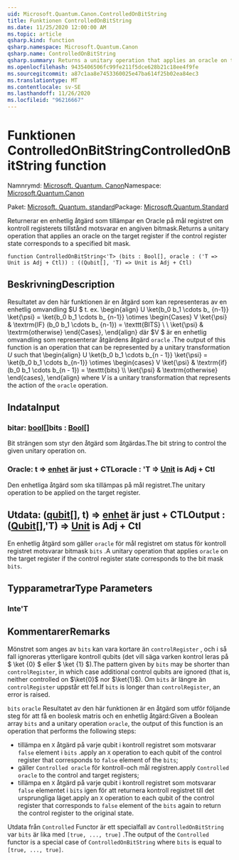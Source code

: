 ```yaml
---
uid: Microsoft.Quantum.Canon.ControlledOnBitString
title: Funktionen ControlledOnBitString
ms.date: 11/25/2020 12:00:00 AM
ms.topic: article
qsharp.kind: function
qsharp.namespace: Microsoft.Quantum.Canon
qsharp.name: ControlledOnBitString
qsharp.summary: Returns a unitary operation that applies an oracle on the target register if the control register state corresponds to a specified bit mask.
ms.openlocfilehash: 9435406506fc99fe211f5dce628b21c18ee4f9fe
ms.sourcegitcommit: a87c1aa8e7453360025e47ba614f25b02ea84ec3
ms.translationtype: MT
ms.contentlocale: sv-SE
ms.lasthandoff: 11/26/2020
ms.locfileid: "96216667"
---
```

# <a name="controlledonbitstring-function"></a><span data-ttu-id="b593b-102">Funktionen ControlledOnBitString</span><span class="sxs-lookup"><span data-stu-id="b593b-102">ControlledOnBitString function</span></span>

<span data-ttu-id="b593b-103">Namnrymd: [Microsoft. Quantum. Canon](xref:Microsoft.Quantum.Canon)</span><span class="sxs-lookup"><span data-stu-id="b593b-103">Namespace: [Microsoft.Quantum.Canon](xref:Microsoft.Quantum.Canon)</span></span>

<span data-ttu-id="b593b-104">Paket: [Microsoft. Quantum. standard](https://nuget.org/packages/Microsoft.Quantum.Standard)</span><span class="sxs-lookup"><span data-stu-id="b593b-104">Package: [Microsoft.Quantum.Standard](https://nuget.org/packages/Microsoft.Quantum.Standard)</span></span>


<span data-ttu-id="b593b-105">Returnerar en enhetlig åtgärd som tillämpar en Oracle på mål registret om kontroll registerets tillstånd motsvarar en angiven bitmask.</span><span class="sxs-lookup"><span data-stu-id="b593b-105">Returns a unitary operation that applies an oracle on the target register if the control register state corresponds to a specified bit mask.</span></span>

```qsharp
function ControlledOnBitString<'T> (bits : Bool[], oracle : ('T => Unit is Adj + Ctl)) : ((Qubit[], 'T) => Unit is Adj + Ctl)
```


## <a name="description"></a><span data-ttu-id="b593b-106">Beskrivning</span><span class="sxs-lookup"><span data-stu-id="b593b-106">Description</span></span>

<span data-ttu-id="b593b-107">Resultatet av den här funktionen är en åtgärd som kan representeras av en enhetlig omvandling $U $ t. ex. \begin{align} U \ket{b_0 b_1 \cdots b_ {n-1}} \ket{\psi} = \ket{b_0 b_1 \cdots b_ {n-1}} \otimes \begin{Cases} V \ket{\psi} & \textrm{IF} (b_0 b_1 \cdots b_ {n-1}) = \texttt{BITS} \\ \\ \ket{\psi} & \textrm{otherwise} \end{Cases}, \end{align} där $V $ är en enhetlig omvandling som representerar åtgärdens åtgärd `oracle` .</span><span class="sxs-lookup"><span data-stu-id="b593b-107">The output of this function is an operation that can be represented by a unitary transformation $U$ such that \begin{align} U \ket{b_0 b_1 \cdots b_{n - 1}} \ket{\psi} = \ket{b_0 b_1 \cdots b_{n-1}} \otimes \begin{cases} V \ket{\psi} & \textrm{if} (b_0 b_1 \cdots b_{n - 1}) = \texttt{bits} \\\\ \ket{\psi} & \textrm{otherwise} \end{cases}, \end{align} where $V$ is a unitary transformation that represents the action of the `oracle` operation.</span></span>

## <a name="input"></a><span data-ttu-id="b593b-108">Indata</span><span class="sxs-lookup"><span data-stu-id="b593b-108">Input</span></span>

### <a name="bits--bool"></a><span data-ttu-id="b593b-109">bitar: [bool](xref:microsoft.quantum.lang-ref.bool)[]</span><span class="sxs-lookup"><span data-stu-id="b593b-109">bits : [Bool](xref:microsoft.quantum.lang-ref.bool)[]</span></span>

<span data-ttu-id="b593b-110">Bit strängen som styr den åtgärd som åtgärdas.</span><span class="sxs-lookup"><span data-stu-id="b593b-110">The bit string to control the given unitary operation on.</span></span>


### <a name="oracle--t--unit--is-adj--ctl"></a><span data-ttu-id="b593b-111">Oracle: t => [enhet](xref:microsoft.quantum.lang-ref.unit)  är just + CTL</span><span class="sxs-lookup"><span data-stu-id="b593b-111">oracle : 'T => [Unit](xref:microsoft.quantum.lang-ref.unit)  is Adj + Ctl</span></span>

<span data-ttu-id="b593b-112">Den enhetliga åtgärd som ska tillämpas på mål registret.</span><span class="sxs-lookup"><span data-stu-id="b593b-112">The unitary operation to be applied on the target register.</span></span>



## <a name="output--qubitt--unit--is-adj--ctl"></a><span data-ttu-id="b593b-113">Utdata: ([qubit](xref:microsoft.quantum.lang-ref.qubit)[], t) => [enhet](xref:microsoft.quantum.lang-ref.unit)  är just + CTL</span><span class="sxs-lookup"><span data-stu-id="b593b-113">Output : ([Qubit](xref:microsoft.quantum.lang-ref.qubit)[],'T) => [Unit](xref:microsoft.quantum.lang-ref.unit)  is Adj + Ctl</span></span>

<span data-ttu-id="b593b-114">En enhetlig åtgärd som gäller `oracle` för mål registret om status för kontroll registret motsvarar bitmask `bits` .</span><span class="sxs-lookup"><span data-stu-id="b593b-114">A unitary operation that applies `oracle` on the target register if the control register state corresponds to the bit mask `bits`.</span></span>

## <a name="type-parameters"></a><span data-ttu-id="b593b-115">Typparametrar</span><span class="sxs-lookup"><span data-stu-id="b593b-115">Type Parameters</span></span>

### <a name="t"></a><span data-ttu-id="b593b-116">Inte</span><span class="sxs-lookup"><span data-stu-id="b593b-116">'T</span></span>



## <a name="remarks"></a><span data-ttu-id="b593b-117">Kommentarer</span><span class="sxs-lookup"><span data-stu-id="b593b-117">Remarks</span></span>

<span data-ttu-id="b593b-118">Mönstret som anges av `bits` kan vara kortare än `controlRegister` , och i så fall ignoreras ytterligare kontroll qubits (det vill säga varken kontrol leras på $ \ket {0} $ eller $ \ket {1} $).</span><span class="sxs-lookup"><span data-stu-id="b593b-118">The pattern given by `bits` may be shorter than `controlRegister`, in which case additional control qubits are ignored (that is, neither controlled on $\ket{0}$ nor $\ket{1}$).</span></span>
<span data-ttu-id="b593b-119">Om `bits` är längre än `controlRegister` uppstår ett fel.</span><span class="sxs-lookup"><span data-stu-id="b593b-119">If `bits` is longer than `controlRegister`, an error is raised.</span></span>

<span data-ttu-id="b593b-120">`bits` `oracle` Resultatet av den här funktionen är en åtgärd som utför följande steg för att få en boolesk matris och en enhetlig åtgärd:</span><span class="sxs-lookup"><span data-stu-id="b593b-120">Given a Boolean array `bits` and a unitary operation `oracle`, the output of this function is an operation that performs the following steps:</span></span>

* <span data-ttu-id="b593b-121">tillämpa en `X` åtgärd på varje qubit i kontroll registret som motsvarar `false` element i `bits` .</span><span class="sxs-lookup"><span data-stu-id="b593b-121">apply an `X` operation to each qubit of the control register that corresponds to `false` element of the `bits`;</span></span>
* <span data-ttu-id="b593b-122">gäller `Controlled oracle` för kontroll-och mål registren.</span><span class="sxs-lookup"><span data-stu-id="b593b-122">apply `Controlled oracle` to the control and target registers;</span></span>
* <span data-ttu-id="b593b-123">tillämpa en `X` åtgärd på varje qubit i kontroll registret som motsvarar `false` elementet i `bits` igen för att returnera kontroll registret till det ursprungliga läget.</span><span class="sxs-lookup"><span data-stu-id="b593b-123">apply an `X` operation to each qubit of the control register that corresponds to `false` element of the `bits` again to return the control register to the original state.</span></span>

<span data-ttu-id="b593b-124">Utdata från `Controlled` Functor är ett specialfall av `ControlledOnBitString` var `bits` är lika med `[true, ..., true]` .</span><span class="sxs-lookup"><span data-stu-id="b593b-124">The output of the `Controlled` functor is a special case of `ControlledOnBitString` where `bits` is equal to `[true, ..., true]`.</span></span>